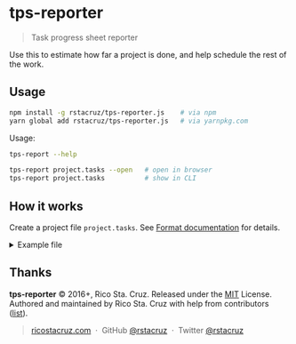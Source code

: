 # tps-reporter

> Task progress sheet reporter

Use this to estimate how far a project is done, and help schedule the rest of the work.

## Usage

```sh
npm install -g rstacruz/tps-reporter.js    # via npm
yarn global add rstacruz/tps-reporter.js   # via yarnpkg.com
```

Usage:

```sh
tps-report --help

tps-report project.tasks --open   # open in browser
tps-report project.tasks          # show in CLI
```

## How it works

Create a project file `project.tasks`. See [Format documentation](docs/format.md) for details.

<details>
<summary>Example file</summary>

```yml
Version 1:

    This file is in TaskPaper format.
    Tabs are used to indent.
    Each task begins with a "- ".
    Projects end with a ":".
    Tags are in the format "@tag_name".
    All other lines (such as these) are considered as notes,
    and are to be ignored.

    - User signup
        - Register for an account
        - Log in @done
        - Forget password

    - Manage users
        - Create users @in_progress
        - Delete users
        - User profile page @40%

    - Blog
        - Creating new posts @done
        - Comments @done
        - Moderating comments @done
```
</details>

## Thanks

**tps-reporter** © 2016+, Rico Sta. Cruz. Released under the [MIT] License.<br>
Authored and maintained by Rico Sta. Cruz with help from contributors ([list][contributors]).

> [ricostacruz.com](http://ricostacruz.com) &nbsp;&middot;&nbsp;
> GitHub [@rstacruz](https://github.com/rstacruz) &nbsp;&middot;&nbsp;
> Twitter [@rstacruz](https://twitter.com/rstacruz)

[MIT]: http://mit-license.org/
[contributors]: http://github.com/rstacruz/tps-reporter/contributors
